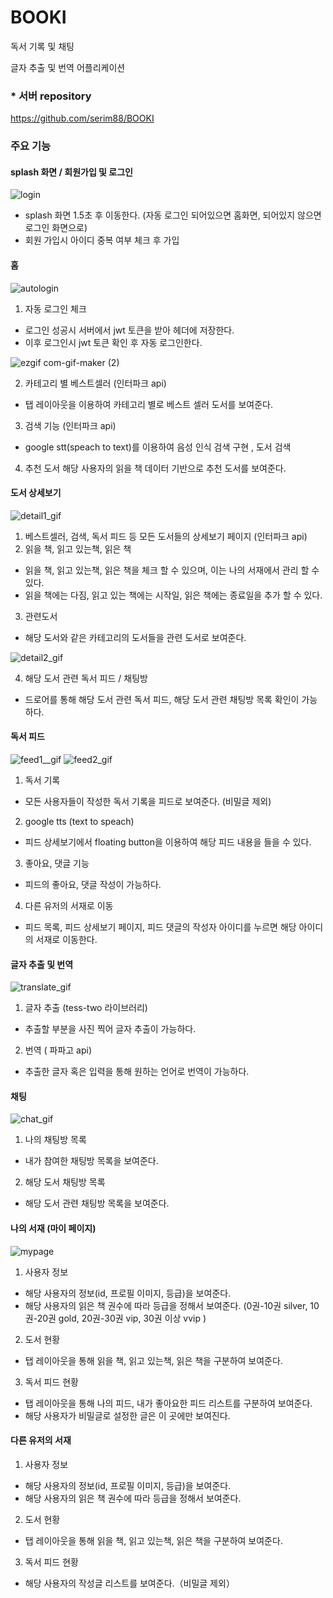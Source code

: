 # BOOKI 
독서 기록 및 채팅

글자 추출 및 번역 어플리케이션

### * 서버 repository
https://github.com/serim88/BOOKI

### 주요 기능

#### splash 화면 / 회원가입 및 로그인

![login](https://user-images.githubusercontent.com/53509789/122339345-ee3f8780-cf7b-11eb-9295-6d6f4cdc8a88.gif)

- splash 화면 1.5초 후 이동한다. (자동 로그인 되어있으면 홈화면, 되어있지 않으면 로그인 화면으로)
- 회원 가입시 아이디 중복 여부 체크 후 가입


#### 홈 

![autologin](https://user-images.githubusercontent.com/53509789/122339348-ef70b480-cf7b-11eb-8e07-e51d4326964e.gif)

1. 자동 로그인 체크
- 로그인 성공시 서버에서 jwt 토큰을 받아 헤더에 저장한다.
- 이후 로그인시 jwt 토큰 확인 후 자동 로그인한다.

![ezgif com-gif-maker (2)](https://user-images.githubusercontent.com/53509789/122341432-6b6bfc00-cf7e-11eb-8d14-46bfc3b0ddec.gif)

2. 카테고리 별 베스트셀러 (인터파크 api)
- 탭 레이아웃을 이용하여 카테고리 별로 베스트 셀러 도서를 보여준다.
3. 검색 기능 (인터파크 api)
- google stt(speach to text)를 이용하여 음성 인식 검색 구현 , 도서 검색
4. 추천 도서
해당 사용자의 읽을 책 데이터 기반으로 추천 도서를 보여준다.


#### 도서 상세보기

![detail1_gif](https://user-images.githubusercontent.com/53509789/122339583-3eb6e500-cf7c-11eb-8444-1f9fdc118846.gif)

1. 베스트셀러, 검색, 독서 피드 등 모든 도서들의 상세보기 페이지 (인터파크 api)
2. 읽을 책, 읽고 있는책, 읽은 책 
- 읽을 책, 읽고 있는책, 읽은 책을 체크 할 수 있으며, 이는 나의 서재에서 관리 할 수 있다.
- 읽을 책에는 다짐, 읽고 있는 책에는 시작일, 읽은 책에는 종료일을 추가 할 수 있다.
3. 관련도서
- 해당 도서와 같은 카테고리의 도서들을 관련 도서로 보여준다.

![detail2_gif](https://user-images.githubusercontent.com/53509789/122339612-437b9900-cf7c-11eb-92a1-db8ec3a9a9b1.gif)

4. 해당 도서 관련 독서 피드 / 채팅방
- 드로어를 통해 해당 도서 관련 독서 피드, 해당 도서 관련 채팅방 목록 확인이 가능하다. 


#### 독서 피드

![feed1__gif](https://user-images.githubusercontent.com/53509789/122339461-162eeb00-cf7c-11eb-9216-b09caaa7a112.gif)
![feed2_gif](https://user-images.githubusercontent.com/53509789/122339468-18914500-cf7c-11eb-9149-b00ecf4b2097.gif)

1. 독서 기록 
- 모든 사용자들이 작성한 독서 기록을 피드로 보여준다. (비밀글 제외)
2. google tts (text to speach)
- 피드 상세보기에서 floating button을 이용하여 해당 피드 내용을 들을 수 있다.
3. 좋아요, 댓글 기능
- 피드의 좋아요, 댓글 작성이 가능하다.
4. 다른 유저의 서재로 이동 
- 피드 목록, 피드 상세보기 페이지, 피드 댓글의 작성자 아이디를 누르면 해당 아이디의 서재로 이동한다.


#### 글자 추출 및 번역

![translate_gif](https://user-images.githubusercontent.com/53509789/122339511-247d0700-cf7c-11eb-9b2e-e66bcb396968.gif)

1. 글자 추출 (tess-two 라이브러리)
- 추출할 부분을 사진 찍어 글자 추출이 가능하다.
2. 번역 ( 파파고 api)
- 추출한 글자 혹은 입력을 통해 원하는 언어로 번역이 가능하다.


#### 채팅

![chat_gif](https://user-images.githubusercontent.com/53509789/122339524-2a72e800-cf7c-11eb-910c-7af10c39a589.gif)

1. 나의 채팅방 목록
- 내가 참여한 채팅방 목록을 보여준다.
2. 해당 도서 채팅방 목록
- 해당 도서 관련 채팅방 목록을 보여준다.


#### 나의 서재 (마이 페이지)

![mypage](https://user-images.githubusercontent.com/53509789/122339924-9a816e00-cf7c-11eb-8b0c-cceee65456d9.gif)

1. 사용자 정보
- 해당 사용자의 정보(id, 프로필 이미지, 등급)을 보여준다.
- 해당 사용자의 읽은 책 권수에 따라 등급을 정해서 보여준다. (0권-10권 silver, 10권-20권 gold, 20권-30권 vip, 30권 이상 vvip )
2. 도서 현황
- 탭 레이아웃을 통해 읽을 책, 읽고 있는책, 읽은 책을 구분하여 보여준다.
3. 독서 피드 현황
- 탭 레이아웃을 통해 나의 피드, 내가 좋아요한 피드 리스트를 구분하여 보여준다.
- 해당 사용자가 비밀글로 설정한 글은 이 곳에만 보여진다.


#### 다른 유저의 서재
1. 사용자 정보
- 해당 사용자의 정보(id, 프로필 이미지, 등급)을 보여준다.
- 해당 사용자의 읽은 책 권수에 따라 등급을 정해서 보여준다. 
2. 도서 현황
- 탭 레이아웃을 통해 읽을 책, 읽고 있는책, 읽은 책을 구분하여 보여준다.
3. 독서 피드 현황
- 해당 사용자의 작성글 리스트를 보여준다.（비밀글 제외）
